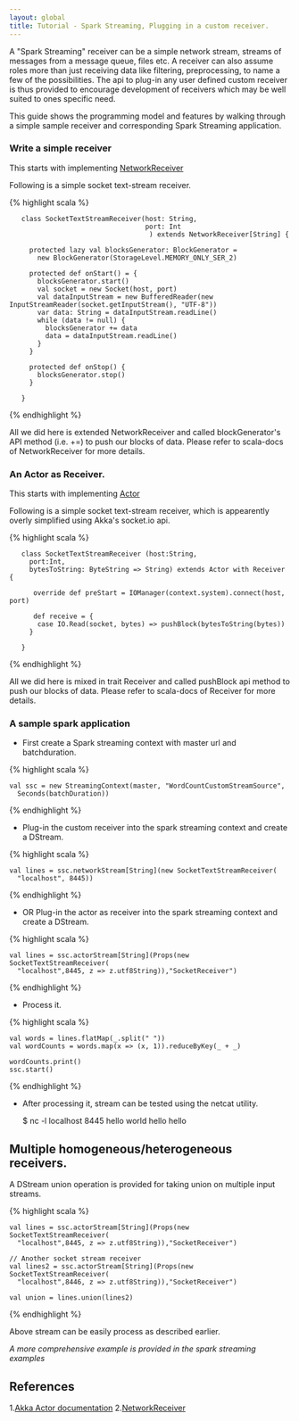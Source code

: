 ```yaml
---
layout: global
title: Tutorial - Spark Streaming, Plugging in a custom receiver.
---
```


A "Spark Streaming" receiver can be a simple network stream, streams of messages from a message queue, files etc. A receiver can also assume roles more than just receiving data like filtering, preprocessing, to name a few of the possibilities. The api to plug-in any user defined custom receiver is thus provided to encourage development of receivers which may be well suited to ones specific need.

This guide shows the programming model and features by walking through a simple sample receiver and corresponding Spark Streaming application.

### Write a simple receiver

This starts with implementing [NetworkReceiver](#References)

Following is a simple socket text-stream receiver.

{% highlight scala %}

       class SocketTextStreamReceiver(host: String,
                                      port: Int
                                       ) extends NetworkReceiver[String] {

         protected lazy val blocksGenerator: BlockGenerator =
           new BlockGenerator(StorageLevel.MEMORY_ONLY_SER_2)

         protected def onStart() = {
           blocksGenerator.start()
           val socket = new Socket(host, port)
           val dataInputStream = new BufferedReader(new InputStreamReader(socket.getInputStream(), "UTF-8"))
           var data: String = dataInputStream.readLine()
           while (data != null) {
             blocksGenerator += data
             data = dataInputStream.readLine()
           }
         }

         protected def onStop() {
           blocksGenerator.stop()
         }

       }

{% endhighlight %}


All we did here is extended NetworkReceiver and called blockGenerator's API method (i.e. +=) to push our blocks of data. Please refer to scala-docs of NetworkReceiver for more details.


### An Actor as Receiver.

This starts with implementing [Actor](#References)

Following is a simple socket text-stream receiver, which is appearently overly simplified using Akka's socket.io api.

{% highlight scala %}

       class SocketTextStreamReceiver (host:String,
         port:Int,
         bytesToString: ByteString => String) extends Actor with Receiver {

          override def preStart = IOManager(context.system).connect(host, port)

          def receive = {
           case IO.Read(socket, bytes) => pushBlock(bytesToString(bytes))
         }

       }


{% endhighlight %}

All we did here is mixed in trait Receiver and called pushBlock api method to push our blocks of data. Please refer to scala-docs of Receiver for more details.

### A sample spark application

* First create a Spark streaming context with master url and batchduration.

{% highlight scala %}

    val ssc = new StreamingContext(master, "WordCountCustomStreamSource",
      Seconds(batchDuration))

{% endhighlight %}

* Plug-in the custom receiver into the spark streaming context and create a DStream.

{% highlight scala %}

    val lines = ssc.networkStream[String](new SocketTextStreamReceiver(
      "localhost", 8445))

{% endhighlight %}

* OR Plug-in the actor as receiver into the spark streaming context and create a DStream.

{% highlight scala %}

    val lines = ssc.actorStream[String](Props(new SocketTextStreamReceiver(
      "localhost",8445, z => z.utf8String)),"SocketReceiver")

{% endhighlight %}

* Process it.

{% highlight scala %}

    val words = lines.flatMap(_.split(" "))
    val wordCounts = words.map(x => (x, 1)).reduceByKey(_ + _)

    wordCounts.print()
    ssc.start()


{% endhighlight %}

* After processing it, stream can be tested using the netcat utility.

     $ nc -l localhost 8445
     hello world
     hello hello


## Multiple homogeneous/heterogeneous receivers.

A DStream union operation is provided for taking union on multiple input streams.

{% highlight scala %}

    val lines = ssc.actorStream[String](Props(new SocketTextStreamReceiver(
      "localhost",8445, z => z.utf8String)),"SocketReceiver")

    // Another socket stream receiver
    val lines2 = ssc.actorStream[String](Props(new SocketTextStreamReceiver(
      "localhost",8446, z => z.utf8String)),"SocketReceiver")

    val union = lines.union(lines2)

{% endhighlight %}

Above stream can be easily process as described earlier.

_A more comprehensive example is provided in the spark streaming examples_

## References

1.[Akka Actor documentation](http://doc.akka.io/docs/akka/2.0.5/scala/actors.html)
2.[NetworkReceiver](http://spark.incubator.apache.org/docs/latest/api/streaming/index.html#spark.streaming.dstream.NetworkReceiver)

